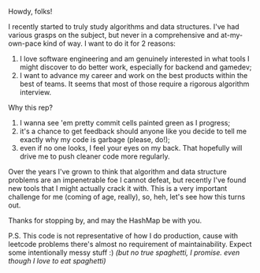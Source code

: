 Howdy, folks!

I recently started to truly study algorithms and data structures. I've had various grasps on the subject, but 
never in a comprehensive and at-my-own-pace kind of way. I want to do it for 2 reasons:
1. I love software engineering and am genuinely interested in what tools I might discover to do better work, especially for backend and gamedev;
2. I want to advance my career and work on the best products within the best of teams. It seems that most of those require a rigorous algorithm interview.

Why this rep?
1. I wanna see 'em pretty commit cells painted green as I progress;
2. it's a chance to get feedback should anyone like you decide to tell me exactly why my code is garbage (please, do!); 
3. even if no one looks, I feel your eyes on my back. That hopefully will drive me to push cleaner code more regularly.

Over the years I've grown to think that algorithm and data structure problems are an impenetrable foe I cannot defeat, but recently I've found new tools that I might
actually crack it with. This is a very important challenge for me (coming of age, really), so, heh, let's see how this turns out.

Thanks for stopping by, and may the HashMap be with you.

P.S. This code is not representative of how I do production, cause with leetcode problems there's almost no requirement 
of maintainability. Expect some intentionally messy stuff :) *(but no true spaghetti, I promise. even though I love to eat spaghetti)*
